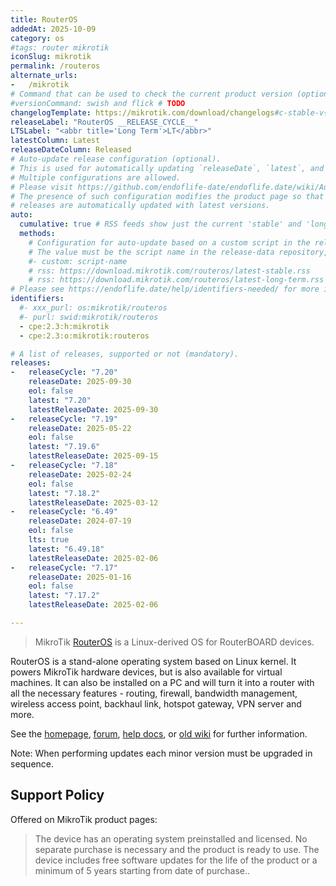 ```yaml
---
title: RouterOS
addedAt: 2025-10-09
category: os
#tags: router mikrotik
iconSlug: mikrotik
permalink: /routeros
alternate_urls:
-   /mikrotik
# Command that can be used to check the current product version (optional).
#versionCommand: swish and flick # TODO
changelogTemplate: https://mikrotik.com/download/changelogs#c-stable-v{{"__LATEST__" | replace:'.','_' }}
releaseLabel: "RouterOS __RELEASE_CYCLE__"
LTSLabel: "<abbr title='Long Term'>LT</abbr>"
latestColumn: Latest
releaseDateColumn: Released
# Auto-update release configuration (optional).
# This is used for automatically updating `releaseDate`, `latest`, and `latestReleaseDate` for every release.
# Multiple configurations are allowed.
# Please visit https://github.com/endoflife-date/endoflife.date/wiki/Automation for more details.
# The presence of such configuration modifies the product page so that users are informed that existing
# releases are automatically updated with latest versions.
auto:
  cumulative: true # RSS feeds show just the current 'stable' and 'long-term' releases.
  methods:
    # Configuration for auto-update based on a custom script in the release-data repository.
    # The value must be the script name in the release-data repository, without it's '.py' extension.
    #- custom: script-name
    # rss: https://download.mikrotik.com/routeros/latest-stable.rss
    # rss: https://download.mikrotik.com/routeros/latest-long-term.rss
# Please see https://endoflife.date/help/identifiers-needed/ for more information
identifiers:
  #- xxx_purl: os:mikrotik/routeros
  #- purl: swid:mikrotik/routeros
  - cpe:2.3:h:mikrotik
  - cpe:2.3:o:mikrotik:routeros

# A list of releases, supported or not (mandatory).
releases:
-   releaseCycle: "7.20"
    releaseDate: 2025-09-30
    eol: false
    latest: "7.20"
    latestReleaseDate: 2025-09-30
-   releaseCycle: "7.19"
    releaseDate: 2025-05-22
    eol: false
    latest: "7.19.6"
    latestReleaseDate: 2025-09-15
-   releaseCycle: "7.18"
    releaseDate: 2025-02-24
    eol: false
    latest: "7.18.2"
    latestReleaseDate: 2025-03-12
-   releaseCycle: "6.49"
    releaseDate: 2024-07-19
    eol: false
    lts: true
    latest: "6.49.18"
    latestReleaseDate: 2025-02-06
-   releaseCycle: "7.17"
    releaseDate: 2025-01-16
    eol: false
    latest: "7.17.2"
    latestReleaseDate: 2025-02-06

---
```


> MikroTik [RouterOS](https://mikrotik.com/software) is a Linux-derived OS for RouterBOARD devices.

RouterOS is a stand-alone operating system based on Linux kernel. It powers MikroTik hardware devices, but is also available for virtual machines.
It can also be installed on a PC and will turn it into a router with all the necessary features - routing, firewall, bandwidth management, wireless access point, backhaul link, hotspot gateway, VPN server and more.

See the [homepage](https://mikrotik.com/software), [forum](https://forum.mikrotik.com/c/routeros/6), [help docs](https://help.mikrotik.com/docs/), or [old wiki](https://wiki.mikrotik.com/) for further information.

Note: When performing updates each minor version must be upgraded in sequence.

## Support Policy
Offered on MikroTik product pages:
> The device has an operating system preinstalled and licensed. No separate purchase is necessary and the product is ready to use. The device includes free software updates for the life of the product or a minimum of 5 years starting from date of purchase..

